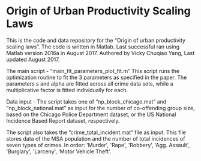 # Origin of Urban Productivity Scaling Laws
This is the code and data repository for the “Origin of urban productivity scaling laws”. 
The code is written in Matlab. Last successful ran using Matlab version 2016a in August 2017. 
Authored by Vicky Chuqiao Yang, Last updated August 2017. 

The main script - “main_fit_parameters_plot_fit.m”
This script runs the optimization routine to fit the 3 parameters as specified in the paper. The parameters s and alpha are fitted across all crime data sets, while a multiplicative factor is fitted individually for each. 

Data input - 
The script takes one of  “np_block_chicago.mat” and “np_block_national.mat” as input for the number of co-offending group size, based on the Chicago Police Department dataset, or the US National Incidence Based Report dataset, respectively. 

The script also takes the “crime_total_incident.mat” file as input. This file stores data of the MSA population and the number of total incidences of seven types of crimes. In order: 'Murder', 'Rape', 'Robbery', ‘Agg. Assault', 'Burglary', 'Larceny', ‘Motor Vehicle Theft’. 



